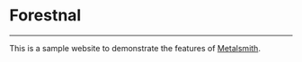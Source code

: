 # Forestnal
------------------------

This is a sample website to demonstrate the features of [Metalsmith](http://metalsmith.io/).
